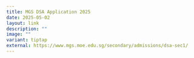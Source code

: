 ```yaml
---
title: MGS DSA Application 2025
date: 2025-05-02
layout: link
description: ""
image: ""
variant: tiptap
external: https://www.mgs.moe.edu.sg/secondary/admissions/dsa-sec1/
---
```

